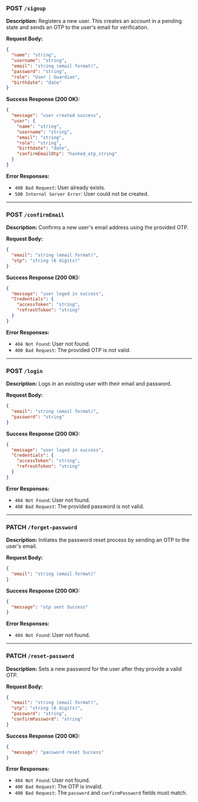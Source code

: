 ### **POST `/signup`**

**Description:**
Registers a new user. This creates an account in a pending state and sends an OTP to the user's email for verification.

**Request Body:**

```json
{
  "name": "string",
  "username": "string",
  "email": "string (email format)",
  "password": "string",
  "role": "User | Guardian",
  "birthdate": "date"
}
```

**Success Response (200 OK):**

```json
{
  "message": "user created success",
  "user": {
    "name": "string",
    "username": "string",
    "email": "string",
    "role": "string",
    "birthdate": "date",
    "confirmEmailOtp": "hashed_otp_string"
  }
}
```

**Error Responses:**

  * `400 Bad Request`: User already exists.
  * `500 Internal Server Error`: User could not be created.

-----

### **POST `/confirmEmail`**

**Description:**
Confirms a new user's email address using the provided OTP.

**Request Body:**

```json
{
  "email": "string (email format)",
  "otp": "string (6 digits)"
}
```

**Success Response (200 OK):**

```json
{
  "message": "user loged in success",
  "Credentials": {
    "accessToken": "string",
    "refreshToken": "string"
  }
}
```

**Error Responses:**

  * `404 Not Found`: User not found.
  * `400 Bad Request`: The provided OTP is not valid.

-----

### **POST `/login`**

**Description:**
Logs in an existing user with their email and password.

**Request Body:**

```json
{
  "email": "string (email format)",
  "password": "string"
}
```

**Success Response (200 OK):**

```json
{
  "message": "user loged in success",
  "Credentials": {
    "accessToken": "string",
    "refreshToken": "string"
  }
}
```

**Error Responses:**

  * `404 Not Found`: User not found.
  * `400 Bad Request`: The provided password is not valid.

-----

### **PATCH `/forget-password`**

**Description:**
Initiates the password reset process by sending an OTP to the user's email.

**Request Body:**

```json
{
  "email": "string (email format)"
}
```

**Success Response (200 OK):**

```json
{
  "message": "otp sent Success"
}
```

**Error Responses:**

  * `404 Not Found`: User not found.

-----

### **PATCH `/reset-password`**

**Description:**
Sets a new password for the user after they provide a valid OTP.

**Request Body:**

```json
{
  "email": "string (email format)",
  "otp": "string (6 digits)",
  "password": "string",
  "confirmPassword": "string"
}
```

**Success Response (200 OK):**

```json
{
  "message": "password reset Success"
}
```

**Error Responses:**

  * `404 Not Found`: User not found.
  * `400 Bad Request`: The OTP is invalid.
  * `400 Bad Request`: The `password` and `confirmPassword` fields must match.